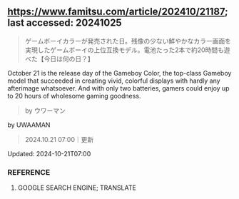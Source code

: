 ## https://www.famitsu.com/article/202410/21187; last accessed: 20241025

> ゲームボーイカラーが発売された日。残像の少ない鮮やかなカラー画面を実現したゲームボーイの上位互換モデル。電池たった2本で約20時間も遊べた【今日は何の日？】

October 21 is the release day of the Gameboy Color, the top-class Gameboy model that succeeded in creating vivid, colorful displays with hardly any afterimage whatsoever. And with only two batteries, gamers could enjoy up to 20 hours of wholesome gaming goodness. 

> by ウワーマン

by UWAAMAN

> 2024.10.21 07:00｜更新

Updated: 2024-10-21T07:00 

### REFERENCE

1) GOOGLE SEARCH ENGINE; TRANSLATE
